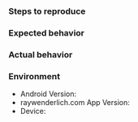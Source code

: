 <!-- 🚀 Thank you for contributing! --->

<!-- Provide a brief description of the issue here. -->
<!-- Pretend you are explaining it to a friend, not yourself! -->

### Steps to reproduce

<!-- Tell us how to reproduce this issue. -->
<!-- Please provide as much detail as possible (the more code snippets, the better)! -->
<!-- If we cannot recreate it, we will not be able to figure out how to fix it. -->

### Expected behavior

<!-- Tell us what you expect to happen (what should happen once we fix the issue). -->

### Actual behavior

<!-- Tell us what is actually happening (what is broken/not working correctly). -->
<!-- Please add screenshots and links to screen recordings as you see fit. -->

### Environment

<!-- It's really helpful to know your exact environment otherwise it can be difficult to help. -->

* Android Version:
* raywenderlich.com App Version:
* Device:
